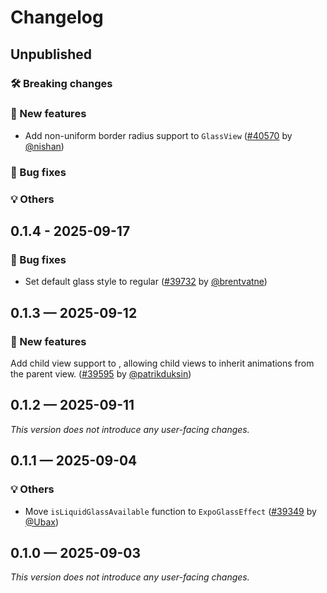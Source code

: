 # Changelog

## Unpublished

### 🛠 Breaking changes

### 🎉 New features

- Add non-uniform border radius support to `GlassView` ([#40570](https://github.com/expo/expo/pull/40570) by [@nishan](https://github.com/intergalacticspacehighway))

### 🐛 Bug fixes

### 💡 Others

## 0.1.4 - 2025-09-17

### 🐛 Bug fixes

- Set default glass style to regular ([#39732](https://github.com/expo/expo/pull/39732) by [@brentvatne](https://github.com/brentvatne))

## 0.1.3 — 2025-09-12

### 🎉 New features

Add child view support to <GlassView />, allowing child views to inherit animations from the parent view. ([#39595](https://github.com/expo/expo/pull/39595) by [@patrikduksin](https://github.com/patrikduksin))

## 0.1.2 — 2025-09-11

_This version does not introduce any user-facing changes._

## 0.1.1 — 2025-09-04

### 💡 Others

- Move `isLiquidGlassAvailable` function to `ExpoGlassEffect` ([#39349](https://github.com/expo/expo/pull/39349) by [@Ubax](https://github.com/Ubax))

## 0.1.0 — 2025-09-03

_This version does not introduce any user-facing changes._

